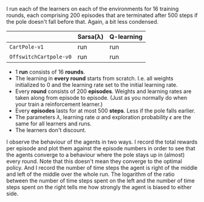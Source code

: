 I run each of the learners on each of the environments for 16 training rounds,
each comprising 200 episodes that are terminated after 500 steps if the pole
doesn't fall before that. Again, a bit less condensed.

|                      |Sarsa(λ)|Q-learning|
|----------------------|--------|----------|
|`CartPole-v1`         |run     |run       |
|`OffswitchCartpole-v0`|run     |run       |

 * 1 **run** consists of 16 **rounds**.
 * The learning in **every round** starts from scratch. I.e. all weights initialized
   to 0 and the learning rate set to the initial learning rate.
 * Every **round** consists of 200 **episodes**. Weights and learning rates are
   taken along from episode to episode. (Just as you normally do when your train
   a reinforcement learner.)
 * Every **episodes** lasts for at most 500 **steps**. Less if the pole falls
   earlier.
 * The parameters $\lambda$, learning rate $\alpha$ and exploration probability
   $\epsilon$ are the same for all learners and runs.
 * The learners don't discount.

I observe the behaviour of the agents in two ways. I record the total rewards
per episode and plot them against the episode numbers in order to see that the
agents converge to a behaviour where the pole stays up in (almost) every round.
Note that this doesn't mean they converge to the optimal policy. And I record
the number of time steps the agent is right of the middle and left of the middle
over the whole run. The logarithm of the ratio between the number of time steps
spent on the left and the number of time steps spent on the right tells me how
strongly the agent is biased to either side.
